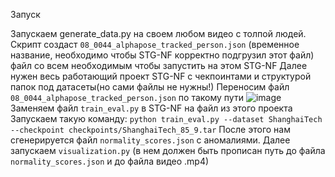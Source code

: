 Запуск

Запускаем generate_data.py на своем любом видео с толпой людей. Скрипт создаст `08_0044_alphapose_tracked_person.json` (временное название, необходимо чтобы STG-NF корректно подгрузил этот файл) файл со всем необходимым чтобы запустить на этом STG-NF
Далее нужен весь работающий проект STG-NF с чекпоинтами и структурой папок под датасеты(но сами файлы не нужны!)
Переносим файл `08_0044_alphapose_tracked_person.json` по такому пути
![image](https://github.com/user-attachments/assets/49de67c7-9686-4b58-bb5f-7074a25bd266)
Заменяем файл `train_eval.py` в STG-NF на файл из этого проекта
Запускаем такую команду:
`python train_eval.py --dataset ShanghaiTech --checkpoint checkpoints/ShanghaiTech_85_9.tar`
После этого нам сгенерируется файл `normality_scores.json` с аномалиями.
Далее запускаем `visualization.py` (в нем должен быть прописан путь до файла `normality_scores.json` и до файла видео .mp4)
